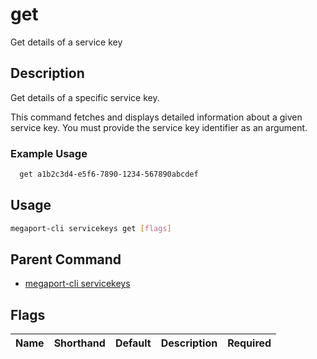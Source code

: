 # get

Get details of a service key

## Description

Get details of a specific service key.

This command fetches and displays detailed information about a given service key. You must provide the service key identifier as an argument.

### Example Usage

```sh
  get a1b2c3d4-e5f6-7890-1234-567890abcdef
```

## Usage

```sh
megaport-cli servicekeys get [flags]
```


## Parent Command

* [megaport-cli servicekeys](megaport-cli_servicekeys.md)


## Flags

| Name | Shorthand | Default | Description | Required |
|------|-----------|---------|-------------|----------|


